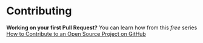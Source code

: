 # Contributing

**Working on your first Pull Request?** You can learn how from this *free* series [How to Contribute to an Open Source Project on GitHub](https://kcd.im/pull-request)


